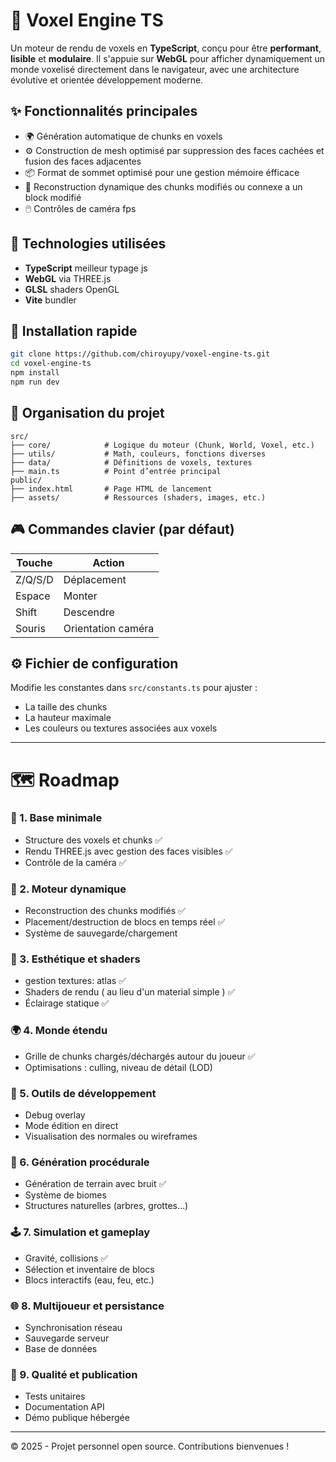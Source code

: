 # 🧱 Voxel Engine TS

Un moteur de rendu de voxels en **TypeScript**, conçu pour être **performant**, **lisible** et **modulaire**. Il s'appuie sur **WebGL** pour afficher dynamiquement un monde voxelisé directement dans le navigateur, avec une architecture évolutive et orientée développement moderne.

## ✨ Fonctionnalités principales

- 🌍 Génération automatique de chunks en voxels
- ⚙️ Construction de mesh optimisé par suppression des faces cachées et fusion des faces adjacentes
- 📦 Format de sommet optimisé pour une gestion mémoire éfficace
- 🔄 Reconstruction dynamique des chunks modifiés ou connexe a un block modifié
- 🖱️ Contrôles de caméra fps

## 🧰 Technologies utilisées

- **TypeScript** meilleur typage js
- **WebGL** via THREE.js
- **GLSL** shaders OpenGL
- **Vite** bundler

## 🚀 Installation rapide

```bash
git clone https://github.com/chiroyupy/voxel-engine-ts.git
cd voxel-engine-ts
npm install
npm run dev
```

## 📁 Organisation du projet

```
src/
├── core/            # Logique du moteur (Chunk, World, Voxel, etc.)
├── utils/           # Math, couleurs, fonctions diverses
├── data/            # Définitions de voxels, textures
├── main.ts          # Point d’entrée principal
public/
├── index.html       # Page HTML de lancement
├── assets/          # Ressources (shaders, images, etc.)
```

## 🎮 Commandes clavier (par défaut)

| Touche  | Action               |
|---------|----------------------|
| Z/Q/S/D | Déplacement          |
| Espace  | Monter               |
| Shift   | Descendre            |
| Souris  | Orientation caméra   |

## ⚙️ Fichier de configuration

Modifie les constantes dans `src/constants.ts` pour ajuster :
- La taille des chunks
- La hauteur maximale
- Les couleurs ou textures associées aux voxels

---

# 🗺️ Roadmap

### 🔰 1. Base minimale
- Structure des voxels et chunks ✅
- Rendu THREE.js avec gestion des faces visibles ✅
- Contrôle de la caméra ✅

### 🔄 2. Moteur dynamique
- Reconstruction des chunks modifiés ✅
- Placement/destruction de blocs en temps réel ✅
- Système de sauvegarde/chargement

### 🎨 3. Esthétique et shaders
- gestion textures: atlas ✅
- Shaders de rendu ( au lieu d'un material simple ) ✅
- Éclairage statique ✅

### 🌍 4. Monde étendu
- Grille de chunks chargés/déchargés autour du joueur ✅
- Optimisations : culling, niveau de détail (LOD)

### 🧰 5. Outils de développement
- Debug overlay
- Mode édition en direct
- Visualisation des normales ou wireframes

### 🌱 6. Génération procédurale
- Génération de terrain avec bruit ✅
- Système de biomes
- Structures naturelles (arbres, grottes…)

### 🕹️ 7. Simulation et gameplay
- Gravité, collisions ✅
- Sélection et inventaire de blocs
- Blocs interactifs (eau, feu, etc.)

### 🌐 8. Multijoueur et persistance
- Synchronisation réseau
- Sauvegarde serveur
- Base de données

### 🧪 9. Qualité et publication
- Tests unitaires
- Documentation API
- Démo publique hébergée

---

© 2025 - Projet personnel open source. Contributions bienvenues !
